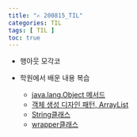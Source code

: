 ```yaml
---
title: "✍ 200815_TIL"
categories: TIL
tags: [ TIL ]
toc: true
---
```


- 행아웃 모각코

- 학원에서 배운 내용 복습
  - [java.lang.Object 메서드](https://hayeon17kim.github.io/til/2020/08/13/TIL)
  - [객체 생성 디자인 패턴, ArrayList](https://hayeon17kim.github.io/til/2020/08/14/TIL)
  - [String클래스](https://hayeon17kim.github.io/java/2020/08/14/string)
  - [wrapper클래스](https://hayeon17kim.github.io/java/2020/08/14/wrapper-class)

